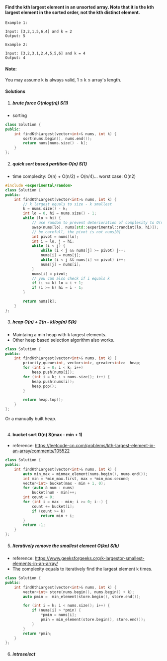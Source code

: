 #### Find the kth largest element in an unsorted array. Note that it is the kth largest element in the sorted order, not the kth distinct element.

```
Example 1:

Input: [3,2,1,5,6,4] and k = 2
Output: 5

Example 2:

Input: [3,2,3,1,2,4,5,5,6] and k = 4
Output: 4
```

#### Note:
You may assume k is always valid, 1 ≤ k ≤ array's length.

#### Solutions

1. ##### brute force  O(nlog(n))  S(1)

- sorting

```c++
class Solution {
public:
    int findKthLargest(vector<int>& nums, int k) {
        sort(nums.begin(), nums.end());
        return nums[nums.size() - k];
    }
};
```

2. ##### quick sort based partition  O(n) S(1)

- time complexity: O(n) + O(n/2) + O(n/4)... worst case: O(n2)

```c++
#include <experimental/random>
class Solution {
public:
    int findKthLargest(vector<int>& nums, int k) {
        // k largest equals to size - k smallest
        k = nums.size() - k;
        int lo = 0, hi = nums.size() - 1;
        while (lo < hi) {
            // use random to prevent deterioration of complexity to O(n2)
            swap(nums[lo], nums[std::experimental::randint(lo, hi)]);
            // be carefull, the pivot is not nums[0]
            int pivot = nums[lo];
            int i = lo, j = hi;
            while (i < j) {
                while (i < j && nums[j] >= pivot) j--;
                nums[i] = nums[j];
                while (i < j && nums[i] <= pivot) i++;
                nums[j] = nums[i];
            }
            nums[i] = pivot;
            // you can also check if i equals k
            if (i <= k) lo = i + 1;
            if (i >= k) hi = i - 1;
        }

        return nums[k];
    }
};
```


3. ##### heap O(n) + 2(n - k)log(n)  S(k)

- Maintaing a min heap with k largest elements.
- Other heap based selection algorithm also works.

```c++
class Solution {
public:
    int findKthLargest(vector<int>& nums, int k) {
        priority_queue<int, vector<int>, greater<int>>  heap;
        for (int i = 0; i < k; i++)
            heap.push(nums[i]);
        for (int i = k; i < nums.size(); i++) {
            heap.push(nums[i]);
            heap.pop();
        }

        return heap.top();
    }
};
```

Or a manually built heap.

```c++

```

4. #### bucket sort O(n) S(max - min + 1)

- reference: https://leetcode-cn.com/problems/kth-largest-element-in-an-array/comments/105522

```c++
class Solution {
public:
    int findKthLargest(vector<int>& nums, int k) {
        auto min_max = minmax_element(nums.begin(), nums.end());
        int min = *min_max.first, max = *min_max.second;
        vector<int> bucket(max - min + 1, 0);
        for (auto & num : nums)
            bucket[num - min]++;
        int count = 0;
        for (int i = max - min; i >= 0; i--) {
            count += bucket[i];
            if (count >= k)
                return min + i;
        }
        return -1;
    }
};
```

5. ##### Iteratively remove the smallest element  O(kn) S(k)

- reference: https://www.geeksforgeeks.org/k-largestor-smallest-elements-in-an-array/
- The complexity equals to iteratively find the largest element k times.

```c++
class Solution {
public:
    int findKthLargest(vector<int>& nums, int k) {
        vector<int> store(nums.begin(), nums.begin() + k);
        auto pmin =  min_element(store.begin(), store.end());

        for (int i = k; i < nums.size(); i++) {
            if (nums[i] > *pmin) {
                *pmin = nums[i];
                pmin = min_element(store.begin(), store.end());
            }
        }
        return *pmin;
    }
};
```

6. ##### introselect
